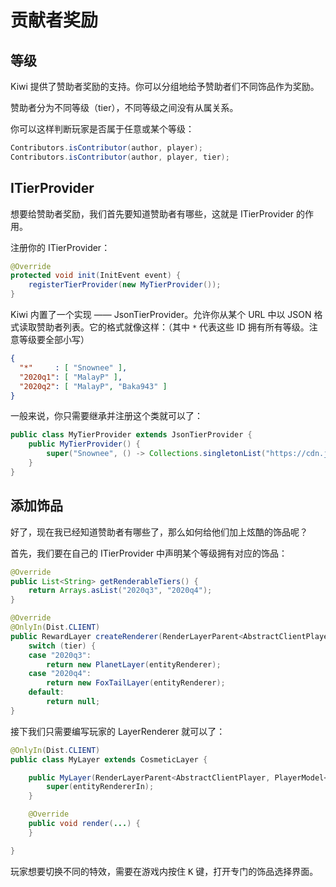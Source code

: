 # 贡献者奖励

## 等级

Kiwi 提供了赞助者奖励的支持。你可以分组地给予赞助者们不同饰品作为奖励。

赞助者分为不同等级（tier），不同等级之间没有从属关系。

你可以这样判断玩家是否属于任意或某个等级：

```java
Contributors.isContributor(author, player);
Contributors.isContributor(author, player, tier);
```

## ITierProvider

想要给赞助者奖励，我们首先要知道赞助者有哪些，这就是 ITierProvider 的作用。

注册你的 ITierProvider：

```java
@Override
protected void init(InitEvent event) {
	registerTierProvider(new MyTierProvider());
}
```

Kiwi 内置了一个实现 —— JsonTierProvider。允许你从某个 URL 中以 JSON 格式读取赞助者列表。它的格式就像这样：（其中 `*` 代表这些 ID 拥有所有等级。注意等级要全部小写）

```json
{
  "*"     : [ "Snownee" ],
  "2020q1": [ "MalayP" ],
  "2020q2": [ "MalayP", "Baka943" ]
}
```

一般来说，你只需要继承并注册这个类就可以了：

```java
public class MyTierProvider extends JsonTierProvider {
	public MyTierProvider() {
		super("Snownee", () -> Collections.singletonList("https://cdn.jsdelivr.net/gh/Snownee/Kiwi@master/contributors.json"));
	}
}
```

## 添加饰品

好了，现在我已经知道赞助者有哪些了，那么如何给他们加上炫酷的饰品呢？

首先，我们要在自己的 ITierProvider 中声明某个等级拥有对应的饰品：

```java
@Override
public List<String> getRenderableTiers() {
	return Arrays.asList("2020q3", "2020q4");
}

@Override
@OnlyIn(Dist.CLIENT)
public RewardLayer createRenderer(RenderLayerParent<AbstractClientPlayer, PlayerModel<AbstractClientPlayer>> entityRenderer, String tier) {
	switch (tier) {
	case "2020q3":
		return new PlanetLayer(entityRenderer);
	case "2020q4":
		return new FoxTailLayer(entityRenderer);
	default:
		return null;
}
```

接下我们只需要编写玩家的 LayerRenderer 就可以了：

```java
@OnlyIn(Dist.CLIENT)
public class MyLayer extends CosmeticLayer {

	public MyLayer(RenderLayerParent<AbstractClientPlayer, PlayerModel<AbstractClientPlayer>> entityRendererIn) {
		super(entityRendererIn);
	}

	@Override
	public void render(...) {
	}

}
```

玩家想要切换不同的特效，需要在游戏内按住 <kbd>K</kbd> 键，打开专门的饰品选择界面。
